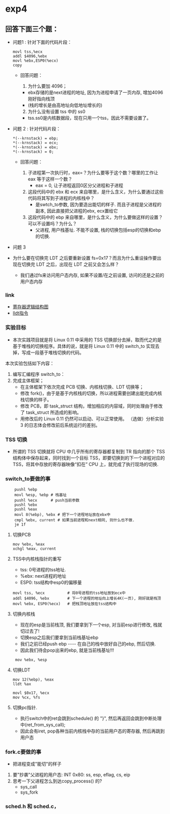 # exp4

## 回答下面三个题：

- 问题1 : 针对下面的代码片段：
    ```
    movl tss,%ecx
    addl $4096,%ebx
    movl %ebx,ESP0(%ecx)
    copy
    ```
    - 回答问题：

      1. 为什么要加 4096；
        - ebx存储的是next进程的地址, 因为为进程申请了一页内存, 增加4096刚好指向栈顶
        - (栈的增长是由高地址向低地址增长的)
      2. 为什么没有设置 tss 中的 ss0
        - tss.ss0是内核数据段，现在只用一个tss，因此不需要设置了。
- 问题 2 : 针对代码片段：
    ```
    *(--krnstack) = ebp;
    *(--krnstack) = ecx;
    *(--krnstack) = ebx;
    *(--krnstack) = 0;
    ```
    - 回答问题：

      1. 子进程第一次执行时，eax=？为什么要等于这个数？哪里的工作让 eax 等于这样一个数？
         - eax = 0, 让子进程返回0区分父进程和子进程
      2. 这段代码中的 ebx 和 ecx 来自哪里，是什么含义，为什么要通过这些代码将其写到子进程的内核栈中？
         - 是swtch_to参数, 因为要造出能切的样子. 而且子进程是父进程的副本, 因此直接把父进程的ebx, ecx置给它
      3. 这段代码中的 ebp 来自哪里，是什么含义，为什么要做这样的设置？可以不设置吗？为什么？
         - 父进程, 用户栈基址. 不能不设置, 栈的切换包括esp的切换和ebp的切换. 
- 问题 3
- 为什么要在切换完 LDT 之后要重新设置 fs=0x17？而且为什么重设操作要出现在切换完 LDT 之后，出现在 LDT 之前又会怎么样？

    - 我们通过fs来访问用户态内存, 如果不设置/在之前设置, 访问的还是之前的用户态内存

### link
- [寄存器逻辑结构图](https://www.zhihu.com/question/291255701/answer/474405270)
- [lldt指令](http://blog.sina.com.cn/s/blog_5a75aaa501013ktq.html)


### 实验目标

- 本次实践项目就是将 Linux 0.11 中采用的 TSS 切换部分去掉，取而代之的是基于堆栈的切换程序。具体的说，就是将 Linux 0.11 中的 switch_to 实现去掉，写成一段基于堆栈切换的代码。

本次实验包括如下内容：

1. 编写汇编程序 switch_to：
2. 完成主体框架；
   - 在主体框架下依次完成 PCB 切换、内核栈切换、LDT 切换等；
   - 修改 fork()，由于是基于内核栈的切换，所以进程需要创建出能完成内核栈切换的样子。
   - 修改 PCB，即 task_struct 结构，增加相应的内容域，同时处理由于修改了 task_struct 所造成的影响。
   - 用修改后的 Linux 0.11 仍然可以启动、可以正常使用。
    （选做）分析实验 3 的日志体会修改前后系统运行的差别。


### TSS 切换
- 所谓的 TSS 切换就将 CPU 中几乎所有的寄存器都复制到 TR 指向的那个 TSS 结构体中保存起来，同时找到一个目标 TSS，即要切换到的下一个进程对应的 TSS，将其中存放的寄存器映像“扣在” CPU 上，就完成了执行现场的切换.

### switch_to要做的事
```
    pushl %ebp
    movl %esp, %ebp # 栈基址
    pushl %ecx      # push当前参数
    pushl %ebx
    pushl %eax
    movl 8(%ebp), %ebx # 把下一个进程地址放在ebx中
    cmpl %ebx, current # 如果当前进程和next相同, 则什么也不做. 
    je 1f
```

1. 切换PCB
    ```
    mov %ebx, %eax
    xchgl %eax, current
    ```

2. TSS中内核栈指针的重写
   - tss: 0号进程的tss地址.
   - %ebx: next进程的地址
   - ESP0: tss结构中esp0的偏移量
    ```
    movl tss, %ecx          # 将0号进程的tss地址放到ecx中
    addl $4096, %ebx        # 下一个进程的地址向上增长4K(一页), 刚好就是栈顶
    movl %ebx, ESP0(%ecx)   # 把栈顶地址放在tss结构中
    ```
3. 切换内核栈
   - 现在的esp是当前栈顶, 我们要拿到下一个esp, 对当前esp进行修改, 栈就切过去了!
   - 切换esp之后我们要拿到当前栈基址ebp
   - 我们之前已经push ebp ---- 在自己的栈中放好自己的ebp, 然后切换. 
   - 因此我们待会pop出来的ebp, 就是当前栈基址!!!
   ```
    mov %ebx, %esp
   ```
4. 切换LDT
    ```
    mov 12(%ebp), %eax
    lldt %ax

    movl $0x17, %ecx
    mov %cx, %fs
    ```
5. 切换pc指针. 
    - 执行switch中的ret会跳到schedule() 的 "}", 然后再返回会跳到中断处理中(ret_from_sys_call);
    - 因此会有iret, pop各种当前内核栈中存的当前用户态的寄存器, 然后再跳到用户态
    

### fork.c要做的事
- 把进程变成"能切"的样子
1. 要"抄袭"父进程的用户态: INT 0x80: ss, esp, eflag, cs, eip
2. 思考一下父进程怎么到达copy_process() 的? 
    - sys_call
    - sys_fork
### sched.h 和 sched.c，